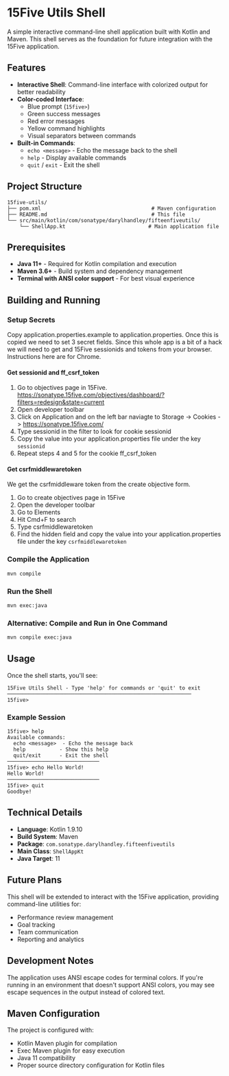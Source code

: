 # 15Five Utils Shell

A simple interactive command-line shell application built with Kotlin and Maven. This shell serves as the foundation for future integration with the 15Five application.

## Features

- **Interactive Shell**: Command-line interface with colorized output for better readability
- **Color-coded Interface**: 
  - Blue prompt (`15five>`)
  - Green success messages
  - Red error messages  
  - Yellow command highlights
  - Visual separators between commands
- **Built-in Commands**:
  - `echo <message>` - Echo the message back to the shell
  - `help` - Display available commands
  - `quit` / `exit` - Exit the shell

## Project Structure

```
15five-utils/
├── pom.xml                                    # Maven configuration
├── README.md                                  # This file
└── src/main/kotlin/com/sonatype/darylhandley/fifteenfiveutils/
    └── ShellApp.kt                           # Main application file
```

## Prerequisites

- **Java 11+** - Required for Kotlin compilation and execution
- **Maven 3.6+** - Build system and dependency management
- **Terminal with ANSI color support** - For best visual experience

## Building and Running

### Setup Secrets 

Copy application.properties.example to application.properties. Once this is copied we need to set 3 secret fields. 
Since this whole app is a bit of a hack we will need to get and 15Five sessionids and tokens from your browser. 
Instructions here are for Chrome.

#### Get sessionid and ff_csrf_token

1. Go to objectives page in 15Five. https://sonatype.15five.com/objectives/dashboard/?filters=redesign&state=current
2. Open developer toolbar
3. Click on Application and on the left bar naviagte to Storage -> Cookies -> https://sonatype.15five.com/
4. Type sessionid in the filter to look for cookie sessionid 
5. Copy the value into your application.properties file under the key `sessionid`
6. Repeat steps 4 and 5 for the cookie ff_csrf_token


#### Get csrfmiddlewaretoken

We get the csrfmiddleware token from the create objective form. 

1. Go to create objectives page in 15Five
2. Open the developer toolbar 
3. Go to Elements
4. Hit Cmd+F to search 
5. Type csrfmiddlewaretoken
6. Find the hidden field and copy the value into your application.properties file under the key `csrfmiddlewaretoken`

### Compile the Application

```bash
mvn compile
```

### Run the Shell

```bash
mvn exec:java
```

### Alternative: Compile and Run in One Command

```bash
mvn compile exec:java
```

## Usage

Once the shell starts, you'll see:

```
15Five Utils Shell - Type 'help' for commands or 'quit' to exit
────────────────────────────────────────────────────────────
15five> 
```

### Example Session

```
15five> help
Available commands:
  echo <message>  - Echo the message back
  help           - Show this help
  quit/exit      - Exit the shell
──────────────────────────────
15five> echo Hello World!
Hello World!
──────────────────────────────
15five> quit
Goodbye!
```

## Technical Details

- **Language**: Kotlin 1.9.10
- **Build System**: Maven
- **Package**: `com.sonatype.darylhandley.fifteenfiveutils`
- **Main Class**: `ShellAppKt`
- **Java Target**: 11

## Future Plans

This shell will be extended to interact with the 15Five application, providing command-line utilities for:
- Performance review management
- Goal tracking
- Team communication
- Reporting and analytics

## Development Notes

The application uses ANSI escape codes for terminal colors. If you're running in an environment that doesn't support ANSI colors, you may see escape sequences in the output instead of colored text.

## Maven Configuration

The project is configured with:
- Kotlin Maven plugin for compilation
- Exec Maven plugin for easy execution
- Java 11 compatibility
- Proper source directory configuration for Kotlin files 
